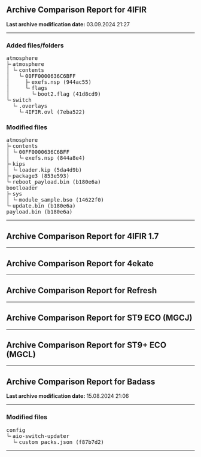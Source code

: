 <h2>Archive Comparison Report for <b>4IFIR</b></h2><b>Last archive modification date:</b> 03.09.2024 21:27<hr>

<h3>Added files/folders</h3>
<pre>atmosphere
├╴atmosphere
│ └╴contents
│   └╴00FF0000636C6BFF
│     ├╴exefs.nsp (944ac55)
│     └╴flags
│       └╴boot2.flag (41d8cd9)
└╴switch
  └╴.overlays
    └╴4IFIR.ovl (7eba522)
</pre>
<h3>Modified files</h3>
<pre>atmosphere
├╴contents
│ └╴00FF0000636C6BFF
│   └╴exefs.nsp (844a8e4)
├╴kips
│ └╴loader.kip (5da4d9b)
├╴package3 (853e593)
└╴reboot_payload.bin (b180e6a)
bootloader
├╴sys
│ └╴module_sample.bso (14622f0)
└╴update.bin (b180e6a)
payload.bin (b180e6a)
</pre>
<hr>

<h2>Archive Comparison Report for <b>4IFIR 1.7</b></h2><hr>

<h2>Archive Comparison Report for <b>4ekate</b></h2><hr>

<h2>Archive Comparison Report for <b>Refresh</b></h2><hr>

<h2>Archive Comparison Report for <b>ST9 ECO (MGCJ)</b></h2><hr>

<h2>Archive Comparison Report for <b>ST9+ ECO (MGCL)</b></h2><hr>

<h2>Archive Comparison Report for <b>Badass</b></h2><b>Last archive modification date:</b> 15.08.2024 21:06<hr>

<h3>Modified files</h3>
<pre>config
└╴aio-switch-updater
  └╴custom_packs.json (f87b7d2)
</pre>
<hr>

